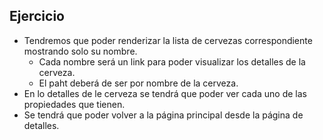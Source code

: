 ## Ejercicio

- Tendremos que poder renderizar la lista de cervezas correspondiente mostrando solo su nombre.
    - Cada nombre será un link para poder visualizar los detalles de la cerveza.
    - El paht deberá de ser por nombre de la cerveza.
- En lo detalles de le cerveza se tendrá que poder ver cada uno de las propiedades que tienen.
- Se tendrá que poder volver a la página principal desde la página de detalles.